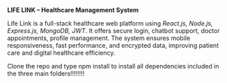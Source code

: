 **LIFE LINK – Healthcare Management System**

Life Link is a full-stack healthcare web platform using _React.js,
Node.js, Express.js, MongoDB, JWT_. It offers secure login, chatbot
support, doctor appointments, profile management. The system
ensures mobile responsiveness, fast performance, and encrypted
data, improving patient care and digital healthcare efficiency.


Clone the repo and type npm install to install all dependencies included in the three main folders!!!!!!!!
